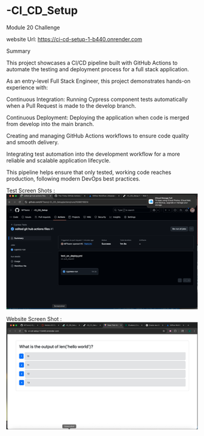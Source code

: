 # -CI_CD_Setup
Module 20 Challenge

website Url: https://ci-cd-setup-1-b440.onrender.com 

Summary

This project showcases a CI/CD pipeline built with GitHub Actions to automate the testing and deployment process for a full stack application.

As an entry-level Full Stack Engineer, this project demonstrates hands-on experience with:

Continuous Integration: Running Cypress component tests automatically when a Pull Request is made to the develop branch.

Continuous Deployment: Deploying the application when code is merged from develop into the main branch.

Creating and managing GitHub Actions workflows to ensure code quality and smooth delivery.

Integrating test automation into the development workflow for a more reliable and scalable application lifecycle.

This pipeline helps ensure that only tested, working code reaches production, following modern DevOps best practices.

Test Screen Shots :
 ![Test Screenshot 1](./images/Cyress_Test_ScreenShot.png)

 Website Screen Shot :
 ![Website Screenshot 1](./images/Test_WebSite_ScreenShot.png)



